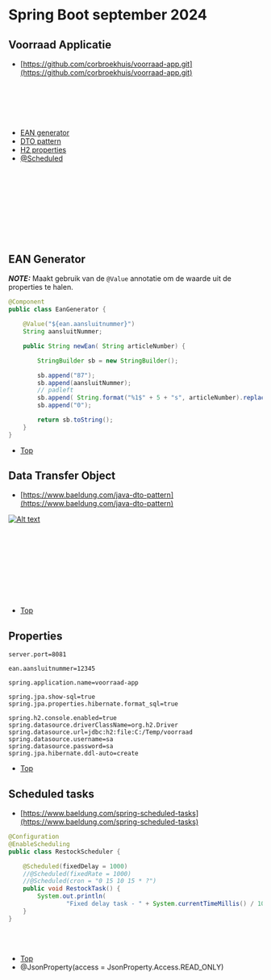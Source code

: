 # Spring Boot september 2024

## Voorraad Applicatie
* [https://github.com/corbroekhuis/voorraad-app.git](https://github.com/corbroekhuis/voorraad-app.git)

<br/><br/>
<br/><br/>

#### <a id="top"></a>

* [EAN generator](#ean)
* [DTO pattern](#dto)
* [H2 properties](#properties)
* [@Scheduled](#scheduled)

<br/><br/>
<br/><br/>
<br/><br/>
<br/><br/>

## <a id="ean"></a>EAN Generator
**_NOTE:_**  Maakt gebruik van de `@Value` annotatie om de waarde uit de properties te halen.
```java
@Component
public class EanGenerator {

    @Value("${ean.aansluitnummer}")
    String aansluitNummer;

    public String newEan( String articleNumber) {

        StringBuilder sb = new StringBuilder();

        sb.append("87");
        sb.append(aansluitNummer);
        // padleft
        sb.append( String.format("%1$" + 5 + "s", articleNumber).replace(' ', '0'));
        sb.append("0");

        return sb.toString();
    }
}
```

* [Top](#top)

## <a id="dto"></a>Data Transfer Object

* [https://www.baeldung.com/java-dto-pattern](https://www.baeldung.com/java-dto-pattern)

[![Alt text](https://www.baeldung.com/wp-content/uploads/2021/08/layers-4.svg)](## "Where did the image go..")


<br/><br/>
<br/><br/>
<br/><br/>
<br/><br/>

* [Top](#top)

## <a id="properties"></a>Properties

```properties
server.port=8081

ean.aansluitnummer=12345

spring.application.name=voorraad-app

spring.jpa.show-sql=true
spring.jpa.properties.hibernate.format_sql=true

spring.h2.console.enabled=true
spring.datasource.driverClassName=org.h2.Driver
spring.datasource.url=jdbc:h2:file:C:/Temp/voorraad
spring.datasource.username=sa
spring.datasource.password=sa
spring.jpa.hibernate.ddl-auto=create
```

* [Top](#top)

## <a id="scheduled"></a>Scheduled tasks
* [https://www.baeldung.com/spring-scheduled-tasks](https://www.baeldung.com/spring-scheduled-tasks)

```java
@Configuration
@EnableScheduling
public class RestockScheduler {

    @Scheduled(fixedDelay = 1000)
    //@Scheduled(fixedRate = 1000)
    //@Scheduled(cron = "0 15 10 15 * ?")
    public void RestockTask() {
        System.out.println(
                "Fixed delay task - " + System.currentTimeMillis() / 1000);
    }
}
```

<br/><br/>

* [Top](#top)
* @JsonProperty(access = JsonProperty.Access.READ_ONLY)



